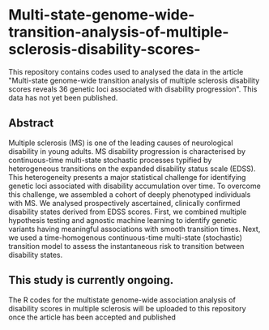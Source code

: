 # Multi-state-genome-wide-transition-analysis-of-multiple-sclerosis-disability-scores-

This repository contains codes used to analysed the data in the article "Multi-state genome-wide transition analysis of multiple sclerosis disability scores reveals 36 genetic loci associated with disability progression". This data has not yet been published.


## Abstract

Multiple sclerosis (MS) is one of the leading causes of neurological disability in
young adults. MS disability progression is characterised by continuous-time multi-state
stochastic processes typified by heterogeneous transitions on the expanded disability
status scale (EDSS). This heterogeneity presents a major statistical challenge for
identifying genetic loci associated with disability accumulation over time. To overcome
this challenge, we assembled a cohort of deeply phenotyped individuals with MS. We
analysed prospectively ascertained, clinically confirmed disability states derived from
EDSS scores. First, we combined multiple hypothesis testing and agnostic machine
learning to identify genetic variants having meaningful associations with smooth
transition times. Next, we used a time-homogenous continuous-time multi-state
(stochastic) transition model to assess the instantaneous risk to transition between
disability states.

## This study is currently ongoing.

The R codes for the multistate genome-wide association analysis of disability scores in multiple sclerosis will be uploaded to this repository once the article has been accepted and published
